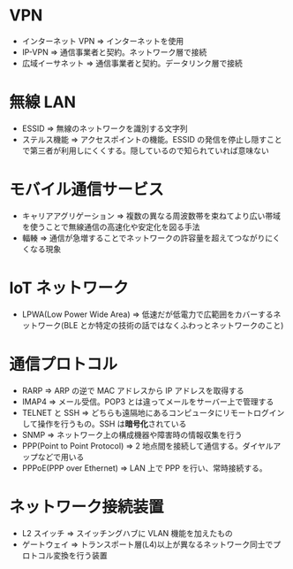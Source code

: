 # VPN

- インターネット VPN => インターネットを使用
- IP-VPN => 通信事業者と契約。ネットワーク層で接続
- 広域イーサネット => 通信事業者と契約。データリンク層で接続

# 無線 LAN

- ESSID => 無線のネットワークを識別する文字列
- ステルス機能 => アクセスポイントの機能。ESSID の発信を停止し隠すことで第三者が利用しにくくする。隠しているので知られていれば意味ない

# モバイル通信サービス

- キャリアアグリゲーション => 複数の異なる周波数帯を束ねてより広い帯域を使うことで無線通信の高速化や安定化を図る手法
- 輻輳 => 通信が急増することでネットワークの許容量を超えてつながりにくくなる現象

# IoT ネットワーク

- LPWA(Low Power Wide Area) => 低速だが低電力で広範囲をカバーするネットワーク(BLE とか特定の技術の話ではなくふわっとネットワークのこと)

# 通信プロトコル

- RARP => ARP の逆で MAC アドレスから IP アドレスを取得する
- IMAP4 => メール受信。POP3 とは違ってメールをサーバー上で管理する
- TELNET と SSH => どちらも遠隔地にあるコンピュータにリモートログインして操作を行うもの。SSH は**暗号化**されている
- SNMP => ネットワーク上の構成機器や障害時の情報収集を行う
- PPP(Point to Point Protocol) => 2 地点間を接続して通信する。ダイヤルアップなどで用いる
- PPPoE(PPP over Ethernet) => LAN 上で PPP を行い、常時接続する。

# ネットワーク接続装置

- L2 スイッチ => スイッチングハブに VLAN 機能を加えたもの
- ゲートウェイ => トランスポート層(L4)以上が異なるネットワーク同士でプロトコル変換を行う装置

